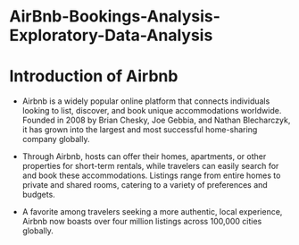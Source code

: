 # AirBnb-Bookings-Analysis-Exploratory-Data-Analysis

# Introduction of Airbnb
* Airbnb is a widely popular online platform that connects individuals looking to list, discover, and book unique accommodations worldwide. Founded in 2008 by Brian Chesky, Joe Gebbia, and Nathan Blecharczyk, it has grown into the largest and most successful home-sharing company globally.

* Through Airbnb, hosts can offer their homes, apartments, or other properties for short-term rentals, while travelers can easily search for and book these accommodations. Listings range from entire homes to private and shared rooms, catering to a variety of preferences and budgets.

* A favorite among travelers seeking a more authentic, local experience, Airbnb now boasts over four million listings across 100,000 cities globally.
